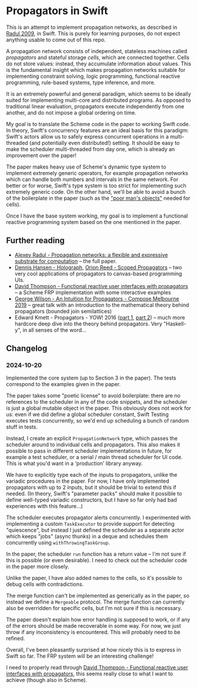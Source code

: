 # Propagators in Swift

This is an attempt to implement propagation networks, as described in [Radul 2009](https://dspace.mit.edu/handle/1721.1/54635), in Swift. This is purely for learning purposes, do not expect anything usable to come out of this repo.

A propagation network consists of independent, stateless machines called _propagators_ and stateful storage _cells_, which are connected together. Cells do not store values: instead, they accumulate information about values. This is the fundamental insight which makes propagation networks suitable for implementing constraint solving, logic programming, functional reactive programming, rule-based systems, type inference, and more.

It is an extremely powerful and general paradigm, which seems to be ideally suited for implementing multi-core and distributed programs. As opposed to traditional linear evaluation, propagators execute independently from one another, and do not impose a global ordering on time.

My goal is to translate the Scheme code in the paper to working Swift code. In theory, Swift's concurrency features are an ideal basis for this paradigm: Swift's actors allow us to safely express concurrent operations in a multi-threaded (and potentially even distributed!) setting. It should be easy to make the scheduler multi-threaded from day one, which is already an improvement over the paper!

The paper makes heavy use of Scheme's dynamic type system to implement extremely generic operators, for example propagation networks which can handle both numbers and intervals in the same network. For better or for worse, Swift's type system is too strict for implementing such extremely generic code. On the other hand, we'll be able to avoid a bunch of the boilerplate in the paper (such as the ["poor man's objects"](https://people.csail.mit.edu/gregs/ll1-discuss-archive-html/msg03277.html) needed for cells).

Once I have the base system working, my goal is to implement a functional reactive programming system based on the one mentioned in the paper.

## Further reading

- [Alexey Radul - Propagation networks: a flexible and expressive substrate for computation](https://dspace.mit.edu/handle/1721.1/54635) – the full paper.
- [Dennis Hansen - Holograph](https://www.holograph.so/), [Orion Reed - Scoped Propagators](https://www.orionreed.com/posts/scoped-propagators) – two very cool applications of propagators to canvas-based programming UIs.
- [David Thompson - Functional reactive user interfaces with propagators](https://dthompson.us/posts/functional-reactive-user-interfaces-with-propagators.html) – a Scheme FRP implementation with some interactive examples
- [George Wilson - An Intuition for Propagators - Compose Melbourne 2019](https://www.youtube.com/watch?v=nY1BCv3xn24) – great talk with an introduction to the mathematical theory behind propagators (bounded join semilattices)
- Edward Kmett - Propagators - YOW! 2016 ([part 1](https://www.youtube.com/watch?v=tETbivwzXBM), [part 2](https://www.youtube.com/watch?v=0igYOKcIWUs)) – much more hardcore deep dive into the theory behind propagators. Very "Haskell-y", in all senses of the word...

## Changelog

### 2024-10-20

Implemented the core system (up to Section 3 in the paper). The tests correspond to the examples given in the paper.

The paper takes some "poetic license" to avoid boilerplate: there are no references to the scheduler in any of the code snippets, and the scheduler is just a global mutable object in the paper. This obviously does not work for us: even if we did define a global scheduler constant, Swift Testing executes tests concurrently, so we'd end up scheduling a bunch of random stuff in tests.

Instead, I create an explicit `PropagationNetwork` type, which passes the scheduler around to individual cells and propagators. This also makes it possible to pass in different scheduler implementations in future, for example a test scheduler, or a serial / main thread scheduler for UI code. This is what you'd want in a 'production' library anyway.

We have to explicitly type each of the inputs to propagators, unlike the variadic procedures in the paper. For now, I have only implemented propagators with up to 2 inputs, but it should be trivial to extend this if needed. (In theory, Swift's "parameter packs" should make it possible to define well-typed variadic constructors, but I have so far only had bad experiences with this feature...)

The scheduler executes propagator alerts concurrently. I experimented with implementing a custom `TaskExecutor` to provide support for detecting "quiescence", but instead I just defined the scheduler as a separate actor which keeps "jobs" (async thunks) in a deque and schedules them concurrently using `withThrowingTaskGroup`.

In the paper, the scheduler `run` function has a return value – I'm not sure if this is possible (or even desirable). I need to check out the scheduler code in the paper more closely.

Unlike the paper, I have also added names to the cells, so it's possible to debug cells with contradictions.

The merge function can't be implemented as generically as in the paper, so instead we define a `Mergeable` protocol. The merge function can currently also be overridden for specific cells, but I'm not sure if this is necessary.

The paper doesn't explain how error handling is supposed to work, or if any of the errors  should be made recoverable in some way. For now, we just throw if any inconsistency is encountered. This will probably need to be refined.

Overall, I've been pleasantly surprised at how nicely this is to express in Swift so far. The FRP system will be an interesting challenge!

I need to properly read through [David Thompson - Functional reactive user interfaces with propagators](https://dthompson.us/posts/functional-reactive-user-interfaces-with-propagators.html), this seems really close to what I want to achieve (though also in Scheme).
